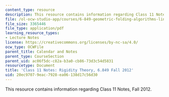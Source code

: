 ```yaml
---
content_type: resource
description: This resource contains information regarding Class 11 Notes, Fall 2012.
file: /ol-ocw-studio-app/courses/6-849-geometric-folding-algorithms-linkages-origami-polyhedra-fall-2012/20ec97079eac7928ea06138d17c56d30_MIT6_849F12_C11.pdf
file_size: 3365446
file_type: application/pdf
learning_resource_types:
- Lecture Notes
license: https://creativecommons.org/licenses/by-nc-sa/4.0/
ocw_type: OCWFile
parent_title: Calendar and Notes
parent_type: CourseSection
parent_uid: ac06f5dc-c82a-b3a0-cb86-73d3c54d5831
resourcetype: Document
title: 'Class 11 Notes: Rigidity Theory, 6.849 Fall 2012'
uid: 20ec9707-9eac-7928-ea06-138d17c56d30
---
```

This resource contains information regarding Class 11 Notes, Fall 2012.